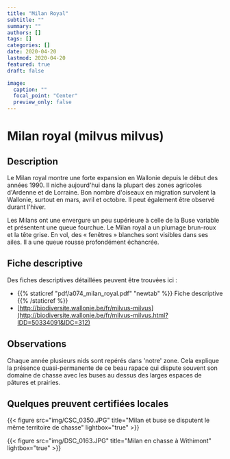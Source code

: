 ```yaml
---
title: "Milan Royal"
subtitle: ""
summary: ""
authors: []
tags: []
categories: []
date: 2020-04-20
lastmod: 2020-04-20
featured: true
draft: false

image:
  caption: ""
  focal_point: "Center"
  preview_only: false
---
```


# Milan royal (milvus milvus)

## Description

Le Milan royal montre une forte expansion en Wallonie depuis le début des années 1990. Il niche aujourd'hui dans la plupart des zones agricoles d'Ardenne et de Lorraine. Bon nombre d'oiseaux en migration survolent la Wallonie, surtout en mars, avril et octobre. Il peut également être observé durant l'hiver.

Les Milans ont une envergure un peu supérieure à celle de la Buse variable et présentent une queue fourchue. Le Milan royal a un plumage brun-roux et la tête grise. En vol, des « fenêtres » blanches sont visibles dans ses ailes. Il a une queue rousse profondément échancrée.

## Fiche descriptive

Des fiches descriptives détaillées peuvent être trouvées ici :

* {{% staticref "pdf/a074_milan_royal.pdf" "newtab" %}} Fiche descriptive {{% /staticref %}}
* [http://biodiversite.wallonie.be/fr/milvus-milvus](http://biodiversite.wallonie.be/fr/milvus-milvus.html?IDD=50334091&IDC=312)

## Observations

Chaque année plusieurs nids sont repérés dans 'notre' zone.
Cela explique la présence quasi-permanente de ce beau rapace qui dispute
souvent son domaine de chasse avec les buses au dessus des larges espaces de pâtures et prairies.

## Quelques preuvent certifiées locales

{{< figure src="img/CSC_0350.JPG" title="Milan et buse se disputent le même territoire de chasse" lightbox="true" >}}

{{< figure src="img/DSC_0163.JPG" title="Milan en chasse à Withimont" lightbox="true" >}}
